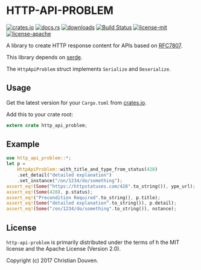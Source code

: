 # HTTP-API-PROBLEM

[![crates.io](https://img.shields.io/crates/v/http-api-problem.svg)](https://crates.io/crates/http-api-problem)
[![docs.rs](https://docs.rs/http-api-problem/badge.svg)](https://docs.rs/http-api-problem)
[![downloads](https://img.shields.io/crates/d/http-api-problem.svg)](https://crates.io/crates/http-api-problem)
[![Build Status](https://travis-ci.org/chridou/http-api-problem.svg?branch=master)](https://travis-ci.org/chridou/http-api-problem)
[![license-mit](http://img.shields.io/badge/license-MIT-blue.svg)](https://github.com/chridou/http-api-problem/blob/master/LICENSE-MIT)
[![license-apache](http://img.shields.io/badge/license-APACHE-blue.svg)](https://github.com/chridou/http-api-problem/blob/master/LICENSE-APACHE)

A library to create HTTP response content for APIs based on [RFC7807](https://tools.ietf.org/html/rfc7807).

This library depends on [serde](https://serde.rs/).

The `HttpApiProblem` struct implements `Serialize` and `Deserialize`.

## Usage

Get the latest version for your `Cargo.toml` from
[crates.io](https://crates.io/crates/http-api-problem).

Add this to your crate root:

```rust
extern crate http_api_problem;
```

## Example

```rust
use http_api_problem::*;
let p =
    HttpApiProblem::with_title_and_type_from_status(428)
    .set_detail("detailed explanation")
    .set_instance("/on/1234/do/something");
assert_eq!(Some("https://httpstatuses.com/428".to_string()), ype_url);
assert_eq!(Some(428), p.status);
assert_eq!("Precondition Required".to_string(), p.title);
assert_eq!(Some("detailed explanation".to_string()), p.detail);
assert_eq!(Some("/on/1234/do/something".to_string()), nstance);
```

## License

`http-api-problem` is primarily distributed under the terms of h the MIT license and the
Apache License (Version 2.0).

Copyright (c) 2017 Christian Douven.
